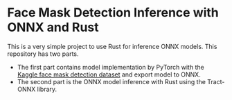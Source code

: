 # Face Mask Detection Inference with ONNX and Rust

This is a very simple project to use Rust for inference ONNX models.
This repository has two parts. 
- The first part contains model implementation by PyTorch with the [Kaggle face mask detection dataset](https://www.kaggle.com/datasets/andrewmvd/face-mask-detection) and export model to ONNX. 
- The second part is the ONNX model inference with Rust using the Tract-ONNX library.